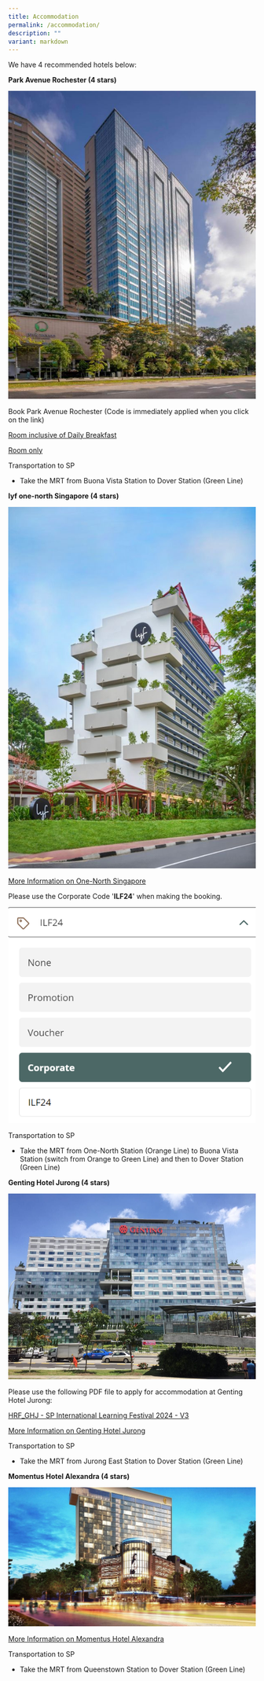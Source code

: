 ```yaml
---
title: Accommodation
permalink: /accommodation/
description: ""
variant: markdown
---
```

We have 4 recommended hotels below:

**Park Avenue Rochester (4 stars)**

![](/images/park-avenue-rochester.jpg)

Book Park Avenue Rochester (Code is immediately applied when you click on the link)

<a target="_blank" href="[Park Avenue Rochester (book-secure.com)](https://www.book-secure.com/index.php?s=results&amp;property=sgsin22836&amp;arrival=2024-09-23&amp;departure=2024-09-24&amp;code=SPILF&amp;adults1=1&amp;children1=0&amp;locale=en_GB&amp;currency=SGD&amp;stid=e1la8c0nq&amp;accessCode=SPILF&amp;arrivalDateValue=2024-09-23&amp;fromyear=2024&amp;frommonth=9&amp;fromday=23&amp;nbNightsValue=1&amp;_gl=1*pcpa9k*_ga*NTc0NTA0ODQ4LjE2Nzk2MjM4MDc.*_ga_499YBBGDLQ*MTcwNTY1MTgzNS4yNTUuMC4xNzA1NjUxODM1LjAuMC4w*_ga_M1MCFT0J4G*MTcwNTY1MTgzNS4yMDQuMC4xNzA1NjUxODM1LjAuMC4w&amp;_ga=2.44146592.567353985.1705642226-574504848.1679623807&amp;redir=BIZ-so5523q0o4&amp;Clusternames=ASIASGHTLPARochester&amp;rt=1705651900&amp;connectName=ASIASGHTLPARochester&amp;cname=ASIASGHTLPARochester&amp;Hotelnames=Asia-Sg-Park-Avenue-Rochester&amp;hname=Asia-Sg-Park-Avenue-Rochester&amp;cluster=ASIASGHTLPARochester)">Room inclusive of Daily Breakfast</a> 

<a target="_blank" href="[Park Avenue Rochester (book-secure.com)](https://www.book-secure.com/index.php?s=results&amp;property=sgsin22836&amp;arrival=2024-09-24&amp;departure=2024-09-25&amp;code=SPEB&amp;adults1=1&amp;children1=0&amp;locale=en_GB&amp;currency=SGD&amp;stid=9z5t7p9km)">Room only</a> 


Transportation to SP
* Take the MRT from Buona Vista Station to Dover Station (Green Line)


**lyf one-north Singapore (4 stars)**

![](/images/lyf.jpg)

<a target="_blank" href="https://www.discoverasr.com/en/lyf/singapore/lyf-one-north-singapore">More Information on One-North Singapore</a>

Please use the Corporate Code '**ILF24**' when making the booking.

![](/images/ilf24.png)


Transportation to SP
* Take the MRT from One-North Station (Orange Line) to Buona Vista Station (switch from Orange to Green Line) and then to Dover Station (Green Line)


**Genting Hotel Jurong (4 stars)**

![](/images/genting-hotel-jurong.jpg)

Please use the following PDF file to apply for accommodation at Genting Hotel Jurong:

[HRF_GHJ - SP International Learning Festival 2024 - V3](/files/HRF_GHJ___SP_International_Learning_Festival_2024___V3.pdf)


<a target="_blank" href="https://www.tripadvisor.com.sg/Hotel_Review-g294265-d7612688-Reviews-Genting_Hotel_Jurong-Singapore.html">More Information on Genting Hotel Jurong</a>

Transportation to SP
* Take the MRT from Jurong East Station to Dover Station (Green Line)


**Momentus Hotel Alexandra (4 stars)**

![](/images/momentus-hotel.jpg)

<a target="_blank" href="https://www.momentushotels.com/hotel-alexandra-singapore">More Information on Momentus Hotel Alexandra</a>

Transportation to SP
* Take the MRT from Queenstown Station to Dover Station (Green Line)